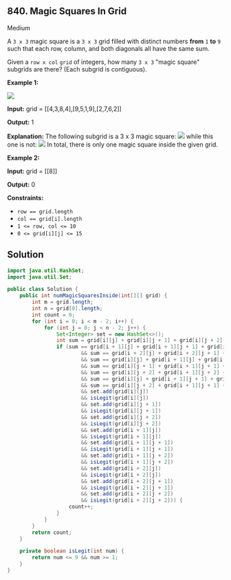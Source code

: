 ## 840\. Magic Squares In Grid

Medium

A `3 x 3` magic square is a `3 x 3` grid filled with distinct numbers **from** `1` **to** `9` such that each row, column, and both diagonals all have the same sum.

Given a `row x col` `grid` of integers, how many `3 x 3` "magic square" subgrids are there? (Each subgrid is contiguous).

**Example 1:**

![](https://assets.leetcode.com/uploads/2020/09/11/magic_main.jpg)

**Input:** grid = \[\[4,3,8,4],[9,5,1,9],[2,7,6,2]]

**Output:** 1

**Explanation:** The following subgrid is a 3 x 3 magic square: ![](https://assets.leetcode.com/uploads/2020/09/11/magic_valid.jpg) while this one is not: ![](https://assets.leetcode.com/uploads/2020/09/11/magic_invalid.jpg) In total, there is only one magic square inside the given grid.

**Example 2:**

**Input:** grid = \[\[8]]

**Output:** 0

**Constraints:**

*   `row == grid.length`
*   `col == grid[i].length`
*   `1 <= row, col <= 10`
*   `0 <= grid[i][j] <= 15`

## Solution

```java
import java.util.HashSet;
import java.util.Set;

public class Solution {
    public int numMagicSquaresInside(int[][] grid) {
        int m = grid.length;
        int n = grid[0].length;
        int count = 0;
        for (int i = 0; i < m - 2; i++) {
            for (int j = 0; j < n - 2; j++) {
                Set<Integer> set = new HashSet<>();
                int sum = grid[i][j] + grid[i][j + 1] + grid[i][j + 2];
                if (sum == grid[i + 1][j] + grid[i + 1][j + 1] + grid[i + 1][j + 2]
                        && sum == grid[i + 2][j] + grid[i + 2][j + 1] + grid[i + 2][j + 2]
                        && sum == grid[i][j] + grid[i + 1][j] + grid[i + 2][j]
                        && sum == grid[i][j + 1] + grid[i + 1][j + 1] + grid[i + 2][j + 1]
                        && sum == grid[i][j + 2] + grid[i + 1][j + 2] + grid[i + 2][j + 2]
                        && sum == grid[i][j] + grid[i + 1][j + 1] + grid[i + 2][j + 2]
                        && sum == grid[i][j + 2] + grid[i + 1][j + 1] + grid[i + 2][j]
                        && set.add(grid[i][j])
                        && isLegit(grid[i][j])
                        && set.add(grid[i][j + 1])
                        && isLegit(grid[i][j + 1])
                        && set.add(grid[i][j + 2])
                        && isLegit(grid[i][j + 2])
                        && set.add(grid[i + 1][j])
                        && isLegit(grid[i + 1][j])
                        && set.add(grid[i + 1][j + 1])
                        && isLegit(grid[i + 1][j + 1])
                        && set.add(grid[i + 1][j + 2])
                        && isLegit(grid[i + 1][j + 2])
                        && set.add(grid[i + 2][j])
                        && isLegit(grid[i + 2][j])
                        && set.add(grid[i + 2][j + 1])
                        && isLegit(grid[i + 2][j + 1])
                        && set.add(grid[i + 2][j + 2])
                        && isLegit(grid[i + 2][j + 2])) {
                    count++;
                }
            }
        }
        return count;
    }

    private boolean isLegit(int num) {
        return num <= 9 && num >= 1;
    }
}
```